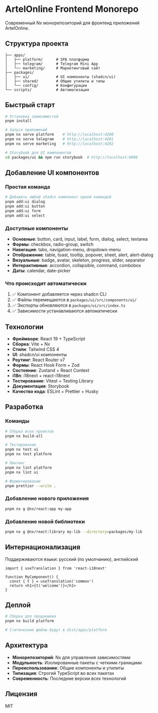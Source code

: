 # ArtelOnline Frontend Monorepo

Современный Nx монорепозиторий для фронтенд приложений ArtelOnline.

## Структура проекта

```
├── apps/
│   ├── platform/      # SPA платформа
│   ├── telegram/      # Telegram Mini App
│   └── marketing/     # Маркетинговый сайт
├── packages/
│   ├── ui/            # UI компоненты (shadcn/ui)
│   ├── shared/        # Общие утилиты и типы
│   └── config/        # Конфигурации
└── scripts/           # Автоматизация
```

## Быстрый старт

```bash
# Установка зависимостей
pnpm install

# Запуск приложений
pnpm nx serve platform    # http://localhost:4200
pnpm nx serve telegram    # http://localhost:4201
pnpm nx serve marketing   # http://localhost:4202

# Storybook для UI компонентов
cd packages/ui && npm run storybook  # http://localhost:6006
```

## Добавление UI компонентов

### Простая команда

```bash
# Добавить любой shadcn компонент одной командой
pnpm add:ui dialog
pnpm add:ui button
pnpm add:ui form
pnpm add:ui select
```

### Доступные компоненты

- **Основные**: button, card, input, label, form, dialog, select, textarea
- **Формы**: checkbox, radio-group, switch
- **Навигация**: tabs, navigation-menu, dropdown-menu
- **Отображение**: table, toast, tooltip, popover, sheet, alert, alert-dialog
- **Визуальные**: badge, avatar, skeleton, progress, slider, separator
- **Интерактивные**: accordion, collapsible, command, combobox
- **Даты**: calendar, date-picker

### Что происходит автоматически

1. ✅ Компонент добавляется через shadcn CLI
2. ✅ Файлы перемещаются в `packages/ui/src/components/ui/`
3. ✅ Экспорты обновляются в `packages/ui/src/index.ts`
4. ✅ Зависимости устанавливаются автоматически

## Технологии

- **Фреймворк**: React 19 + TypeScript
- **Сборка**: Vite + Nx
- **Стили**: Tailwind CSS 4
- **UI**: shadcn/ui компоненты
- **Роутинг**: React Router v7
- **Формы**: React Hook Form + Zod
- **Состояние**: Zustand + React Context
- **i18n**: i18next + react-i18next
- **Тестирование**: Vitest + Testing Library
- **Документация**: Storybook
- **Качество кода**: ESLint + Prettier + Husky

## Разработка

### Команды

```bash
# Сборка всех проектов
pnpm nx build-all

# Тестирование
pnpm nx test ui
pnpm nx test platform

# Линтинг
pnpm nx lint platform
pnpm nx lint ui

# Форматирование
pnpm prettier --write .
```

### Добавление нового приложения

```bash
pnpm nx g @nx/react:app my-app
```

### Добавление новой библиотеки

```bash
pnpm nx g @nx/react:library my-lib --directory=packages/my-lib
```

## Интернационализация

Поддерживаются языки: русский (по умолчанию), английский

```tsx
import { useTranslation } from 'react-i18next'

function MyComponent() {
  const { t } = useTranslation('common')
  return <h1>{t('welcome')}</h1>
}
```

## Деплой

```bash
# Сборка для продакшена
pnpm nx build platform

# Статические файлы будут в dist/apps/platform
```

## Архитектура

- **Монорепозиторий**: Nx для управления зависимостями
- **Модульность**: Изолированные пакеты с четкими границами
- **Переиспользование**: Общие компоненты и утилиты
- **Типизация**: Строгий TypeScript во всех пакетах
- **Современность**: Последние версии всех технологий

## Лицензия

MIT
